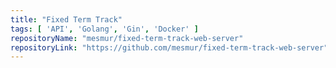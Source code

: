 ```yaml
---
title: "Fixed Term Track"
tags: [ 'API', 'Golang', 'Gin', 'Docker' ]
repositoryName: "mesmur/fixed-term-track-web-server"
repositoryLink: "https://github.com/mesmur/fixed-term-track-web-server"
---
```

